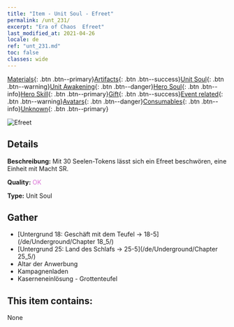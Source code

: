 ```yaml
---
title: "Item - Unit Soul - Efreet"
permalink: /unt_231/
excerpt: "Era of Chaos  Efreet"
last_modified_at: 2021-04-26
locale: de
ref: "unt_231.md"
toc: false
classes: wide
---
```

 [Materials](/ItemsDE/){: .btn .btn--primary}[Artifacts](/ItemsDE/Artifacts/){: .btn .btn--success}[Unit Soul](/ItemsDE/UnitSoul/){: .btn .btn--warning}[Unit Awakening](/ItemsDE/UnitAwakening/){: .btn .btn--danger}[Hero Soul](/ItemsDE/HeroSoul/){: .btn .btn--info}[Hero Skill](/ItemsDE/HeroSkill/){: .btn .btn--primary}[Gift](/ItemsDE/Gift/){: .btn .btn--success}[Event related](/ItemsDE/Events/){: .btn .btn--warning}[Avatars](/ItemsDE/Avatars/){: .btn .btn--danger}[Consumables](/ItemsDE/Consumables/){: .btn .btn--info}[Unknown](/ItemsDE/Unknown/){: .btn .btn--primary}

 ![Efreet](/images/u/ti_liehuojingling.jpg)

## Details
 **Beschreibung:** Mit 30 Seelen-Tokens lässt sich ein Efreet beschwören, eine Einheit mit Macht SR.

 **Quality:** <span style="color: #DA70D6">OK</span>

 **Type:** Unit Soul

## Gather

*    [Untergrund 18: Geschäft mit dem Teufel -> 18-5](/de/Underground/Chapter 18_5/) 
*    [Untergrund 25: Land des Schlafs -> 25-5](/de/Underground/Chapter 25_5/) 
*    Altar der Anwerbung 
*    Kampagnenladen 
*    Kaserneneinlösung - Grottenteufel 

## This item contains:

  None

